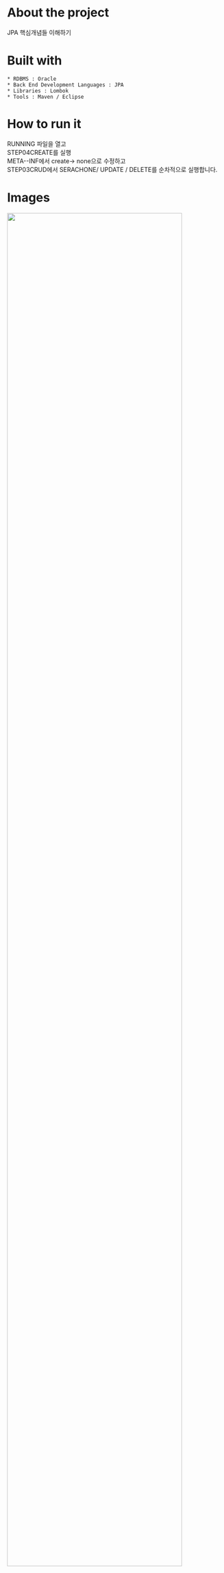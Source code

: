 # About the project

JPA 핵심개념들 이해하기


# Built with
```
* RDBMS : Oracle
* Back End Development Languages : JPA
* Libraries : Lombok 
* Tools : Maven / Eclipse 
```

# How to run it
RUNNING 파일을 열고<br>
STEP04CREATE를 실행<br>
META--INF에서 create-> none으로 수정하고<br>
STEP03CRUD에서 SERACHONE/ UPDATE / DELETE를 순차적으로 실행합니다.<br>

# Images

<div>
<img src="https://user-images.githubusercontent.com/51253930/65293909-c4cfad00-db97-11e9-8414-66c6366220ab.png" width="90%"></img>
<img src="https://user-images.githubusercontent.com/51253930/65293910-c5684380-db97-11e9-9694-fa974f27b680.png" width="90%"></img>
<img src="https://user-images.githubusercontent.com/51253930/65293912-c600da00-db97-11e9-85d3-8f14ec601afb.png" width="90%"></img>
<img src="https://user-images.githubusercontent.com/51253930/65293913-c7320700-db97-11e9-85e4-afa8fa01d059.png" width="90%"></img>
<img src="https://user-images.githubusercontent.com/51253930/65293915-c8633400-db97-11e9-872a-52d6aa96106b.png" width="90%"></img>
<img src="ttps://user-images.githubusercontent.com/51253930/65293916-c9946100-db97-11e9-84c1-6dbf358e53cf.png" width="90%"></img>
<img src="https://user-images.githubusercontent.com/51253930/65293918-ca2cf780-db97-11e9-9549-1c719225bca6.png" width="90%"></img>

 
 



